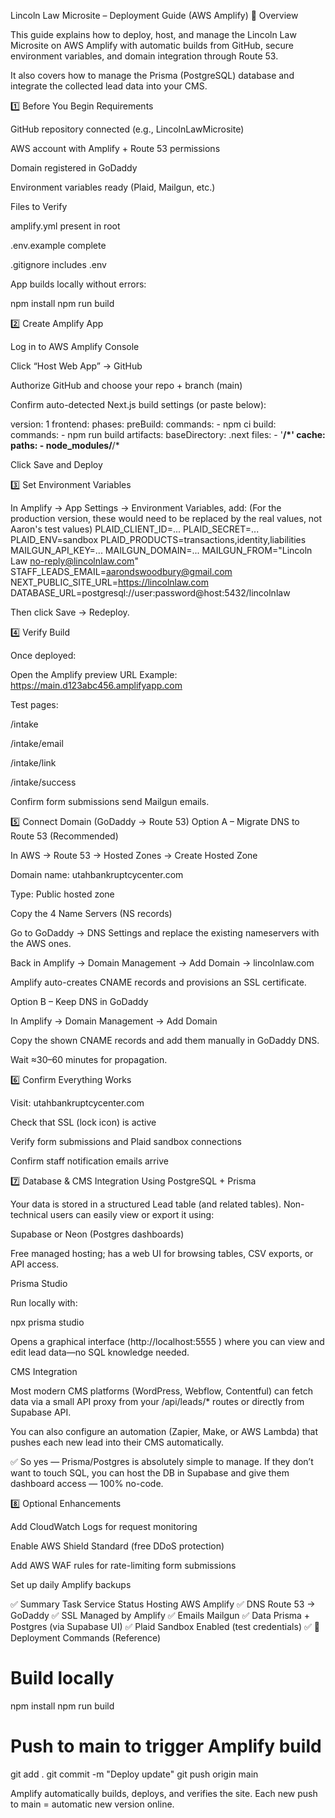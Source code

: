 Lincoln Law Microsite – Deployment Guide (AWS Amplify)
🚀 Overview

This guide explains how to deploy, host, and manage the Lincoln Law Microsite on AWS Amplify with automatic builds from GitHub, secure environment variables, and domain integration through Route 53.

It also covers how to manage the Prisma (PostgreSQL) database and integrate the collected lead data into your CMS.

1️⃣ Before You Begin
Requirements

GitHub repository connected (e.g., LincolnLawMicrosite)

AWS account with Amplify + Route 53 permissions

Domain registered in GoDaddy

Environment variables ready (Plaid, Mailgun, etc.)

Files to Verify

amplify.yml present in root

.env.example complete

.gitignore includes .env

App builds locally without errors:

npm install
npm run build

2️⃣ Create Amplify App

Log in to AWS Amplify Console

Click “Host Web App” → GitHub

Authorize GitHub and choose your repo + branch (main)

Confirm auto-detected Next.js build settings (or paste below):

version: 1
frontend:
  phases:
    preBuild:
      commands:
        - npm ci
    build:
      commands:
        - npm run build
  artifacts:
    baseDirectory: .next
    files:
      - '**/*'
  cache:
    paths:
      - node_modules/**/*


Click Save and Deploy

3️⃣ Set Environment Variables

In Amplify → App Settings → Environment Variables, add:
(For the production version, these would need to be replaced by the real values, not Aaron's test values)
PLAID_CLIENT_ID=...
PLAID_SECRET=...
PLAID_ENV=sandbox
PLAID_PRODUCTS=transactions,identity,liabilities
MAILGUN_API_KEY=...
MAILGUN_DOMAIN=...
MAILGUN_FROM="Lincoln Law <no-reply@lincolnlaw.com>"
STAFF_LEADS_EMAIL=aarondswoodbury@gmail.com
NEXT_PUBLIC_SITE_URL=https://lincolnlaw.com
DATABASE_URL=postgresql://user:password@host:5432/lincolnlaw


Then click Save → Redeploy.

4️⃣ Verify Build

Once deployed:

Open the Amplify preview URL
Example: https://main.d123abc456.amplifyapp.com

Test pages:

/intake

/intake/email

/intake/link

/intake/success

Confirm form submissions send Mailgun emails.

5️⃣ Connect Domain (GoDaddy → Route 53)
Option A – Migrate DNS to Route 53 (Recommended)

In AWS → Route 53 → Hosted Zones → Create Hosted Zone

Domain name: utahbankruptcycenter.com

Type: Public hosted zone

Copy the 4 Name Servers (NS records)

Go to GoDaddy → DNS Settings and replace the existing nameservers with the AWS ones.

Back in Amplify → Domain Management → Add Domain → lincolnlaw.com

Amplify auto-creates CNAME records and provisions an SSL certificate.

Option B – Keep DNS in GoDaddy

In Amplify → Domain Management → Add Domain

Copy the shown CNAME records and add them manually in GoDaddy DNS.

Wait ≈30–60 minutes for propagation.

6️⃣ Confirm Everything Works

Visit: utahbankruptcycenter.com

Check that SSL (lock icon) is active

Verify form submissions and Plaid sandbox connections

Confirm staff notification emails arrive

7️⃣ Database & CMS Integration
Using PostgreSQL + Prisma

Your data is stored in a structured Lead table (and related tables).
Non-technical users can easily view or export it using:

Supabase or Neon (Postgres dashboards)

Free managed hosting; has a web UI for browsing tables, CSV exports, or API access.

Prisma Studio

Run locally with:

npx prisma studio


Opens a graphical interface (http://localhost:5555
) where you can view and edit lead data—no SQL knowledge needed.

CMS Integration

Most modern CMS platforms (WordPress, Webflow, Contentful) can fetch data via a small API proxy from your /api/leads/* routes or directly from Supabase API.

You can also configure an automation (Zapier, Make, or AWS Lambda) that pushes each new lead into their CMS automatically.

✅ So yes — Prisma/Postgres is absolutely simple to manage.
If they don’t want to touch SQL, you can host the DB in Supabase and give them dashboard access — 100% no-code.

8️⃣ Optional Enhancements

Add CloudWatch Logs for request monitoring

Enable AWS Shield Standard (free DDoS protection)

Add AWS WAF rules for rate-limiting form submissions

Set up daily Amplify backups

✅ Summary
Task	Service	Status
Hosting	AWS Amplify	✅
DNS	Route 53 → GoDaddy	✅
SSL	Managed by Amplify	✅
Emails	Mailgun	✅
Data	Prisma + Postgres (via Supabase UI)	✅
Plaid Sandbox	Enabled (test credentials)	✅
🏁 Deployment Commands (Reference)
# Build locally
npm install
npm run build

# Push to main to trigger Amplify build
git add .
git commit -m "Deploy update"
git push origin main


Amplify automatically builds, deploys, and verifies the site.
Each new push to main = automatic new version online.